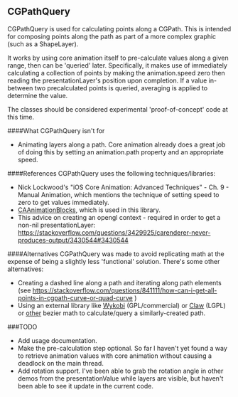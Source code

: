## CGPathQuery

CGPathQuery is used for calculating points along a CGPath. This is intended for composing points along the path as part of a more complex graphic (such as a ShapeLayer).

It works by using core animation itself to pre-calculate values along a given range, then can be 'queried' later. Specifically, it makes use of immediately calculating a collection of points by making the animation.speed zero then reading the presentationLayer's position upon completion. If a value in-between two precalculated points is queried, averaging is applied to determine the value.

The classes should be considered experimental 'proof-of-concept' code at this time. 

####What CGPathQuery isn't for  
- Animating layers along a path. Core animation already does a great job of doing this by setting  an animation.path property and an appropriate speed.


####References
CGPathQuery uses the following techniques/libraries: 

- Nick Lockwood's "iOS Core Animation: Advanced Techniques" - Ch. 9 - Manual Animation, which mentions the technique of setting speed to zero to get values immediately.
- [CAAnimationBlocks](https://github.com/xissburg/CAAnimationBlocks), which is used in this library.
- This advice on creating an opengl context - required in order to get a non-nil presentationLayer: https://stackoverflow.com/questions/3429925/carenderer-never-produces-output/3430544#3430544

####Alternatives
CGPathQuery was made to avoid replicating math at the expense of being a slightly less 'functional' solution. There's some other alternatives:
 
- Creating a dashed line along a path and iterating along path elements (see https://stackoverflow.com/questions/841111/how-can-i-get-all-points-in-cgpath-curve-or-quad-curve )
- Using an external library like [Wykobi](http://www.wykobi.com/) (GPL/commercial) or [Claw](http://libclaw.sourceforge.net/index.html) (LGPL) or [other](http://www.cubic.org/docs/bezier.htm) bezier math to calculate/query a similarly-created path.


###TODO
- Add usage documentation. 
- Make the pre-calculation step optional. So far I haven't yet found a way to retrieve animation values with core animation without causing a deadlock on the main thread.
- Add rotation support. I've been able to grab the rotation angle in other demos from the presentationValue while layers are visible, but haven't been able to see it update in the current code.
